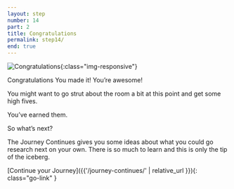 ```yaml
---
layout: step
number: 14
part: 2
title: Congratulations
permalink: step14/
end: true
---
```


![Congratulations](../assets/leo-congrats.gif){:class="img-responsive"}

Congratulations
You made it! You’re awesome!

You might want to go strut about the room a bit at this point and get some high fives.

You’ve earned them.

So what’s next?

The Journey Continues gives you some ideas about what you could go research next on your own. There is so much to learn and this is only the tip of the iceberg.

[Continue your Journey]({{'/journey-continues/' | relative_url }}){: class="go-link" }
